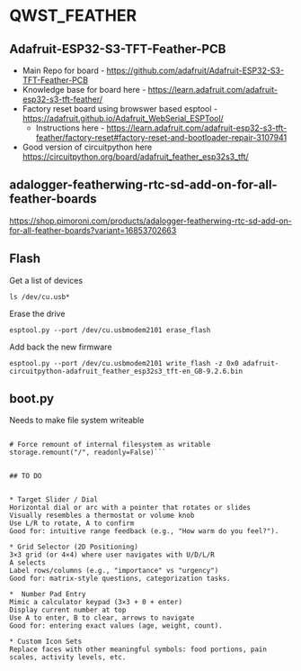 # QWST_FEATHER

## Adafruit-ESP32-S3-TFT-Feather-PCB

* Main Repo for board - https://github.com/adafruit/Adafruit-ESP32-S3-TFT-Feather-PCB
* Knowledge base for board here - https://learn.adafruit.com/adafruit-esp32-s3-tft-feather/
* Factory reset board using browswer based esptool - https://adafruit.github.io/Adafruit_WebSerial_ESPTool/
	* Instructions here - https://learn.adafruit.com/adafruit-esp32-s3-tft-feather/factory-reset#factory-reset-and-bootloader-repair-3107941
* Good version of circuitpython here https://circuitpython.org/board/adafruit_feather_esp32s3_tft/

## adalogger-featherwing-rtc-sd-add-on-for-all-feather-boards

https://shop.pimoroni.com/products/adalogger-featherwing-rtc-sd-add-on-for-all-feather-boards?variant=16853702663


## Flash

Get a list of devices

`ls /dev/cu.usb*`

Erase the drive

`esptool.py --port /dev/cu.usbmodem2101 erase_flash`

Add back the new firmware

`esptool.py --port /dev/cu.usbmodem2101 write_flash -z 0x0 adafruit-circuitpython-adafruit_feather_esp32s3_tft-en_GB-9.2.6.bin`

## boot.py

Needs to make file system writeable

```import storage

# Force remount of internal filesystem as writable
storage.remount("/", readonly=False)```


## TO DO


* Target Slider / Dial
Horizontal dial or arc with a pointer that rotates or slides
Visually resembles a thermostat or volume knob
Use L/R to rotate, A to confirm
Good for: intuitive range feedback (e.g., "How warm do you feel?").

* Grid Selector (2D Positioning)
3×3 grid (or 4×4) where user navigates with U/D/L/R
A selects
Label rows/columns (e.g., "importance" vs "urgency")
Good for: matrix-style questions, categorization tasks.

*  Number Pad Entry
Mimic a calculator keypad (3×3 + 0 + enter)
Display current number at top
Use A to enter, B to clear, arrows to navigate
Good for: entering exact values (age, weight, count).

* Custom Icon Sets
Replace faces with other meaningful symbols: food portions, pain scales, activity levels, etc.


